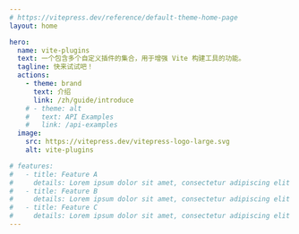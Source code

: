 ```yaml
---
# https://vitepress.dev/reference/default-theme-home-page
layout: home

hero:
  name: vite-plugins
  text: 一个包含多个自定义插件的集合，用于增强 Vite 构建工具的功能。
  tagline: 快来试试吧！
  actions:
    - theme: brand
      text: 介绍
      link: /zh/guide/introduce
    # - theme: alt
    #   text: API Examples
    #   link: /api-examples
  image:
    src: https://vitepress.dev/vitepress-logo-large.svg
    alt: vite-plugins

# features:
#   - title: Feature A
#     details: Lorem ipsum dolor sit amet, consectetur adipiscing elit
#   - title: Feature B
#     details: Lorem ipsum dolor sit amet, consectetur adipiscing elit
#   - title: Feature C
#     details: Lorem ipsum dolor sit amet, consectetur adipiscing elit
---
```


